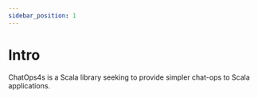 ```yaml
---
sidebar_position: 1
---
```


# Intro

ChatOps4s is a Scala library seeking to provide simpler chat-ops to Scala applications.
